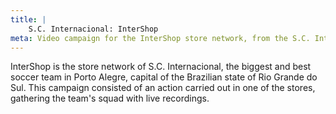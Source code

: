 ```yaml
---
title: |
    S.C. Internacional: InterShop
meta: Video campaign for the InterShop store network, from the S.C. Internacional soccer team.
---
```

InterShop is the store network of S.C. Internacional, the biggest and best soccer team in Porto Alegre, capital of the Brazilian state of Rio Grande do Sul. This campaign consisted of an action carried out in one of the stores, gathering the team's squad with live recordings.

